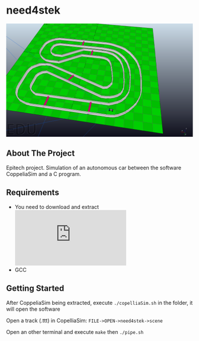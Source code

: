 # need4stek

![track1](track1.png)

<!-- ABOUT THE PROJECT -->
## About The Project
Epitech project. Simulation of an autonomous car between the software CoppeliaSim and a C program.

<!-- REQUIREMENTS -->
## Requirements
* You need to download and extract ![CoppeliaSim Edu V4.2.0](https://www.coppeliarobotics.com/files/CoppeliaSim_Edu_V4_2_0_Ubuntu20_04.tar.xz)
* GCC

<!-- GETTING STARTED -->
## Getting Started
After CoppeliaSim being extracted, execute ```./copelliaSim.sh``` in the folder, it will open the software

Open a track (.ttt) in CopelliaSim: `FILE->OPEN->need4stek->scene`

Open an other terminal and execute ```make``` then ```./pipe.sh```
